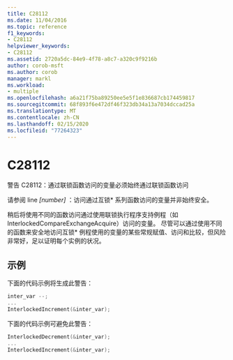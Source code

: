 ```yaml
---
title: C28112
ms.date: 11/04/2016
ms.topic: reference
f1_keywords:
- C28112
helpviewer_keywords:
- C28112
ms.assetid: 2720a5dc-84e9-4f78-a8c7-a320c9f9216b
author: corob-msft
ms.author: corob
manager: markl
ms.workload:
- multiple
ms.openlocfilehash: a6a21f75ba89250ee5e5f1e836687cb174459817
ms.sourcegitcommit: 68f893f6e472df46f323db34a13a7034dccad25a
ms.translationtype: MT
ms.contentlocale: zh-CN
ms.lasthandoff: 02/15/2020
ms.locfileid: "77264323"
---
```

# <a name="c28112"></a>C28112

警告 C28112：通过联锁函数访问的变量必须始终通过联锁函数访问

请参阅 line *[number]* ：访问通过互锁\* 系列函数访问的变量并非始终安全。

稍后将使用不同的函数访问通过使用联锁执行程序支持例程（如 InterlockedCompareExchangeAcquire）访问的变量。 尽管可以通过使用不同的函数来安全地访问互锁\* 例程使用的变量的某些常规赋值、访问和比较，但风险非常好，足以证明每个实例的状况。

## <a name="example"></a>示例

下面的代码示例将生成此警告：

```cpp
inter_var --;
...
InterlockedIncrement(&inter_var);
```

下面的代码示例可避免此警告：

```cpp
InterlockedDecrement(&inter_var);
...
InterlockedIncrement(&inter_var);
```
